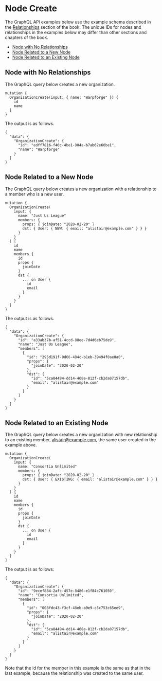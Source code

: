 # Node Create

The GraphQL API examples below use the example schema described in the [Relationships](../configuration/relationships.html) section of the book. The unique IDs for nodes and relationships  in the examples below may differ than other sections and chapters of the book.

* [Node with No Relationships](#node-with-no-relationships)
* [Node Related to a New Node](#node-related-to-a-new-node)
* [Node Related to an Existing Node](#node-related-to-an-existing-node)

## Node with No Relationships

The GraphQL query below creates a new organization.

```
mutation {
  OrganizationCreate(input: { name: "Warpforge" }) {
    id
    name
  }
}
```

The output is as follows.

```
{
  "data": {
    "OrganizationCreate": {
      "id": "edff7816-f40c-4be1-904a-b7ab62e60be1",
      "name": "Warpforge"
    }
  }
}
```

## Node Related to a New Node

The GraphQL query below creates a new organization with a relationship to a member who is a new user.

```
mutation {
  OrganizationCreate(
    input: {
      name: "Just Us League"
      members: {
        props: { joinDate: "2020-02-20" }
        dst: { User: { NEW: { email: "alistair@example.com" } } }
      }
    }
  ) {
    id
    name
    members {
      id
      props {
        joinDate
      }
      dst {
        ... on User {
          id
          email
        }
      }
    }
  }
}
```

The output is as follows.

```
{
  "data": {
    "OrganizationCreate": {
      "id": "a33ab37b-af51-4ccd-88ee-7d4d6eb75de9",
      "name": "Just Us League",
      "members": [
        {
          "id": "295d191f-0d66-484c-b1eb-39494f0ae8a0",
          "props": {
            "joinDate": "2020-02-20"
          },
          "dst": {
            "id": "5ca84494-dd14-468e-812f-cb2da07157db",
            "email": "alistair@example.com"
          }
        }
      ]
    }
  }
}
```

## Node Related to an Existing Node

The GraphQL query below creates a new organization with new relationship to an existing member, alistair@example.com, the same user created in the example above.

```
mutation {
  OrganizationCreate(
    input: {
      name: "Consortia Unlimited"
      members: {
        props: { joinDate: "2020-02-20" }
        dst: { User: { EXISTING: { email: "alistair@example.com" } } }
      }
    }
  ) {
    id
    name
    members {
      id
      props {
        joinDate
      }
      dst {
        ... on User {
          id
          email
        }
      }
    }
  }
}
```

The output is as follows:

```
{
  "data": {
    "OrganizationCreate": {
      "id": "9ecef884-2afc-457e-8486-e1f84c761050",
      "name": "Consortia Unlimited",
      "members": [
        {
          "id": "008fdc43-f3cf-48eb-a9e9-c5c753c65ee9",
          "props": {
            "joinDate": "2020-02-20"
          },
          "dst": {
            "id": "5ca84494-dd14-468e-812f-cb2da07157db",
            "email": "alistair@example.com"
          }
        }
      ]
    }
  }
}
```

Note that the id for the member in this example is the same as that in the last example, because the relationship was created to the same user.